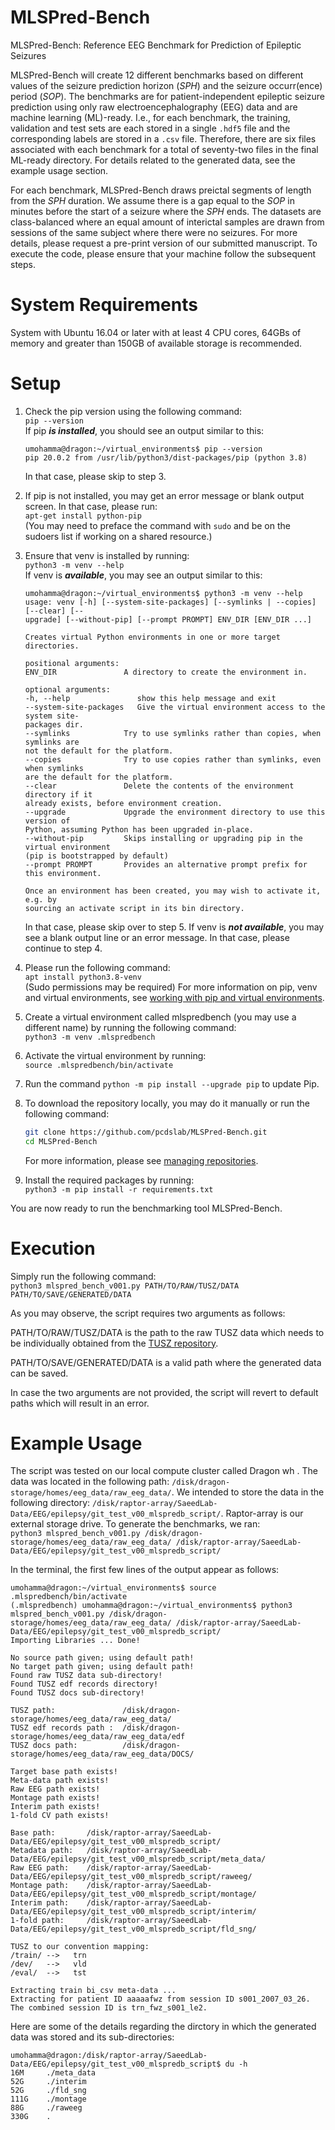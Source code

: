 # MLSPred-Bench
MLSPred-Bench: Reference EEG Benchmark for Prediction of Epileptic Seizures

MLSPred-Bench will create 12 different benchmarks based on different values of the seizure prediction horizon ($SPH$) and the seizure occurr(ence) period ($SOP$). The benchmarks are for patient-independent epileptic seizure prediction using only raw electroencephalography (EEG) data and are machine learning (ML)-ready. I.e., for each benchmark, the training, validation and test sets are each stored in a single `.hdf5` file and the corresponding labels are stored in a `.csv` file. Therefore, there are six files associated with each benchmark for a total of seventy-two files in the final ML-ready directory. For details related to the generated data, see the example usage section.

For each benchmark, MLSPred-Bench draws preictal segments of length from the $SPH$ duration. We assume there is a gap equal to the $SOP$ in minutes before the start of a seizure where the $SPH$ ends. The datasets are class-balanced where an equal amount of interictal samples are drawn from sessions of the same subject where there were no seizures. For more details, please request a pre-print version of our submitted manuscript. To execute the code, please ensure that your machine  follow the subsequent steps.

# System Requirements
System with Ubuntu 16.04 or later with at least 4 CPU cores, 64GBs of memory and greater than 150GB of available storage is recommended.

# Setup
1. Check the pip version using the following command:<br>
   `pip --version`<br>
   If pip **_is installed_**, you should see an output similar to this:<br>
   ```console
   umohamma@dragon:~/virtual_environments$ pip --version
   pip 20.0.2 from /usr/lib/python3/dist-packages/pip (python 3.8)
   ```
   In that case, please skip to step 3.

2. If pip is not installed, you may get an error message or blank output screen. In that case, please run: <br>
`apt-get install python-pip` <br>\(You may need to preface the command with `sudo` and be on the sudoers list if working on a shared resource.\)

3. Ensure that venv is installed by running:<br>
   `python3 -m venv --help`<br>
   If venv is **_available_**, you may see an output similar to this:<br>
   ```console
   umohamma@dragon:~/virtual_environments$ python3 -m venv --help
   usage: venv [-h] [--system-site-packages] [--symlinks | --copies] [--clear] [--
   upgrade] [--without-pip] [--prompt PROMPT] ENV_DIR [ENV_DIR ...]

   Creates virtual Python environments in one or more target directories.

   positional arguments:
   ENV_DIR               A directory to create the environment in.

   optional arguments:
   -h, --help               show this help message and exit
   --system-site-packages   Give the virtual environment access to the system site-
   packages dir.
   --symlinks            Try to use symlinks rather than copies, when symlinks are
   not the default for the platform.
   --copies              Try to use copies rather than symlinks, even when symlinks
   are the default for the platform.
   --clear               Delete the contents of the environment directory if it
   already exists, before environment creation.
   --upgrade             Upgrade the environment directory to use this version of
   Python, assuming Python has been upgraded in-place.
   --without-pip         Skips installing or upgrading pip in the virtual environment
   (pip is bootstrapped by default)
   --prompt PROMPT       Provides an alternative prompt prefix for this environment.

   Once an environment has been created, you may wish to activate it, e.g. by
   sourcing an activate script in its bin directory.
   ```
   In that case, please skip over to step 5. If venv is **_not available_**, you may see a blank output line or an error message. In that case, please continue to step 4. 
    
5. Please run the following command:<br> 
   `apt install python3.8-venv` <br>\(Sudo permissions may be required\)
   For more information on pip, venv and virtual environments, see [working with pip and virtual environments](https://packaging.python.org/en/latest/guides/installing-using-pip-and-virtual-environments/).
   
6. Create a virtual environment called mlspredbench (you may use a different name) by running the following command:<br>
`python3 -m venv .mlspredbench`

7. Activate the virtual environment by running:<br>
   `source .mlspredbench/bin/activate`

8. Run the command `python -m pip install --upgrade pip` to update Pip.

9. To download the repository locally, you may do it manually or run the following command:<br>
   ```sh
   git clone https://github.com/pcdslab/MLSPred-Bench.git
   cd MLSPred-Bench
   ```
   For more information, please see [managing repositories](https://docs.github.com/en/repositories/creating-and-managing-repositories/cloning-a-repository).
   
10. Install the required packages by running:<br>
   `python3 -m pip install -r requirements.txt`

You are now ready to run the benchmarking tool MLSPred-Bench.

# Execution
Simply run the following command:<br>
`python3 mlspred_bench_v001.py PATH/TO/RAW/TUSZ/DATA PATH/TO/SAVE/GENERATED/DATA`

As you may observe, the script requires two arguments as follows:

PATH/TO/RAW/TUSZ/DATA is the path to the raw TUSZ data which needs to be individually obtained from the [TUSZ repository](https://isip.piconepress.com/projects/nedc/html/tuh_eeg/).

PATH/TO/SAVE/GENERATED/DATA is a valid path where the generated data can be saved.

In case the two arguments are not provided, the script will revert to default paths which will result in an error.  

# Example Usage
The script was tested on our local compute cluster called Dragon wh . The data was located in the following path: `/disk/dragon-storage/homes/eeg_data/raw_eeg_data/`. We intended to store the data in the following directory: `/disk/raptor-array/SaeedLab-Data/EEG/epilepsy/git_test_v00_mlspredb_script/`. Raptor-array is our external storage drive. To generate the benchmarks, we ran:<br>
`python3 mlspred_bench_v001.py /disk/dragon-storage/homes/eeg_data/raw_eeg_data/ /disk/raptor-array/SaeedLab-Data/EEG/epilepsy/git_test_v00_mlspredb_script/`

In the terminal, the first few lines of the output appear as follows:
```console
umohamma@dragon:~/virtual_environments$ source .mlspredbench/bin/activate
(.mlspredbench) umohamma@dragon:~/virtual_environments$ python3 mlspred_bench_v001.py /disk/dragon-storage/homes/eeg_data/raw_eeg_data/ /disk/raptor-array/SaeedLab-Data/EEG/epilepsy/git_test_v00_mlspredb_script/
Importing Libraries ... Done!

No source path given; using default path!
No target path given; using default path!
Found raw TUSZ data sub-directory!
Found TUSZ edf records directory!
Found TUSZ docs sub-directory!

TUSZ path:               /disk/dragon-storage/homes/eeg_data/raw_eeg_data/
TUSZ edf records path :  /disk/dragon-storage/homes/eeg_data/raw_eeg_data/edf
TUSZ docs path:          /disk/dragon-storage/homes/eeg_data/raw_eeg_data/DOCS/

Target base path exists!
Meta-data path exists!
Raw EEG path exists!
Montage path exists!
Interim path exists!
1-fold CV path exists!

Base path:       /disk/raptor-array/SaeedLab-Data/EEG/epilepsy/git_test_v00_mlspredb_script/
Metadata path:   /disk/raptor-array/SaeedLab-Data/EEG/epilepsy/git_test_v00_mlspredb_script/meta_data/
Raw EEG path:    /disk/raptor-array/SaeedLab-Data/EEG/epilepsy/git_test_v00_mlspredb_script/raweeg/
Montage path:    /disk/raptor-array/SaeedLab-Data/EEG/epilepsy/git_test_v00_mlspredb_script/montage/
Interim path:    /disk/raptor-array/SaeedLab-Data/EEG/epilepsy/git_test_v00_mlspredb_script/interim/
1-fold path:     /disk/raptor-array/SaeedLab-Data/EEG/epilepsy/git_test_v00_mlspredb_script/fld_sng/

TUSZ to our convention mapping:
/train/ -->   trn
/dev/   -->   vld
/eval/  -->   tst

Extracting train bi_csv meta-data ...
Extracting for patient ID aaaaafwz from session ID s001_2007_03_26. The combined session ID is trn_fwz_s001_le2.

```

Here are some of the details regarding the dirctory in which the generated data was stored and its sub-directories:
```console
umohamma@dragon:/disk/raptor-array/SaeedLab-Data/EEG/epilepsy/git_test_v00_mlspredb_script$ du -h
16M     ./meta_data
52G     ./interim
52G     ./fld_sng
111G    ./montage
88G     ./raweeg
330G    .
```

